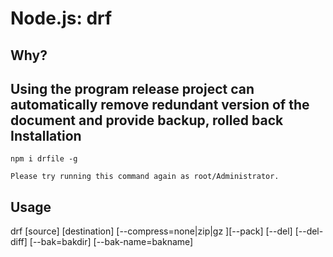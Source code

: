
Node.js: drf 
=================
Why?
----
Using the program release project can automatically remove redundant version of the document and provide backup, rolled back
Installation
------------

    npm i drfile -g

    Please try running this command again as root/Administrator.
Usage
-----
drf [source] [destination] [--compress=none|zip|gz ][--pack] [--del] [--del-diff]  [--bak=bakdir] [--bak-name=bakname]
